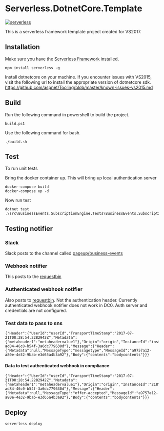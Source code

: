 # Serverless.DotnetCore.Template
[![serverless](https://dl.dropboxusercontent.com/s/d6opqwym91k0roz/serverless_badge_v3.svg)](http://www.serverless.com) 

This is a serverless framework template project created for VS2017.

## Installation

Make sure you have the [Serverless Framework](http://www.serverless.com) installed.
```
npm install serverless -g
```

Install dotnetcore on your machine. If you encounter issues with VS2015, visit the following url to install the appropriate version of dotnetcore sdk.
https://github.com/aspnet/Tooling/blob/master/known-issues-vs2015.md


## Build

Run the following command in powershell to build the project.
```
build.ps1
```

Use the following command for bash.
```
./build.sh
```

## Test
To run unit tests

Bring the docker container up. This will bring up local authentication server
```
docker-compose build
docker-compose up -d
```
Now run test
```
dotnet test .\src\BusinessEvents.SubscriptionEngine.Tests\BusinessEvents.SubscriptionEngine.Tests.csproj
```

## Testing notifier

### Slack 

Slack posts to the channel called [pageup/business-events](https://pageup.slack.com/messages/C6BMM1UNN)

### Webhook notifier

This posts to the [requestbin](https://requestb.in/19swc1r1?inspect)

### Authenticated webhook notifier

Also posts to [requestbin](https://requestb.in/19swc1r1?inspect). Not the authentication header.
Currently authenticated webhook notifier does not work in DC0. Auth server and credentials are not configured.

### Test data to pass to sns

```
{"Header":{"UserId":"userId","TransportTimeStamp":"2017-07-21T00:28:54.2282942Z","Metadata":{"metaheader1":"metaheadervalue1"},"Origin":"origin","InstanceId":"instanceId","CorrelationId":"d3e35fe4-ad84-46c0-b54f-3a6dc779630d"},"Message":{"Header":{"Metadata":null,"MessageType":"messagetype","MessageId":"a9757a12-a80e-4e32-9bab-e3d65a4b3a92"},"Body":{"contents":"bodycontents"}}}
```

#### Data to test authenticated webhook in compliance
```
{"Header":{"UserId":"userId","TransportTimeStamp":"2017-07-21T00:28:54.2282942Z","Metadata":{"metaheader1":"metaheadervalue1"},"Origin":"origin","InstanceId":"218","CorrelationId":"d3e35fe4-ad84-46c0-b54f-3a6dc779630d"},"Message":{"Header":{"Metadata":null,"MessageType":"offer-accepted","MessageId":"a9757a12-a80e-4e32-9bab-e3d65a4b3a92"},"Body":{"contents":"bodycontents"}}}
```

## Deploy
```
serverless deploy
```

